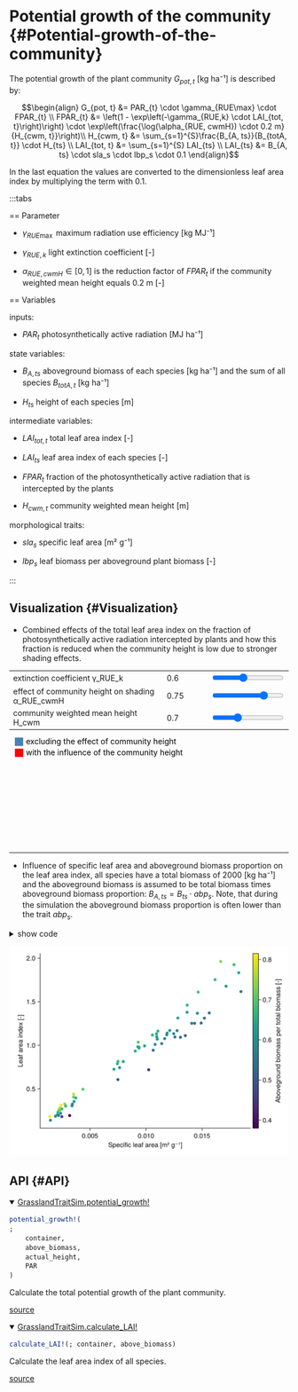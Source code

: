 


# Potential growth of the community {#Potential-growth-of-the-community}

The potential growth of the plant community $G_{pot, t}$ [kg ha⁻¹] is described by: 

$$\begin{align}
    G_{pot, t} &= PAR_{t} \cdot \gamma_{RUE\max} \cdot FPAR_{t} \\
    FPAR_{t} &= \left(1 - \exp\left(-\gamma_{RUE,k} \cdot LAI_{tot, t}\right)\right) \cdot  
    \exp\left(\frac{\log(\alpha_{RUE, cwmH}) \cdot 0.2 m}{H_{cwm, t}}\right)\\
    H_{cwm, t} &= \sum_{s=1}^{S}\frac{B_{A, ts}}{B_{totA, t}} \cdot H_{ts} \\
    LAI_{tot, t} &= \sum_{s=1}^{S} LAI_{ts} \\
    LAI_{ts} &= B_{A, ts} \cdot sla_s \cdot lbp_s \cdot 0.1
\end{align}$$

In the last equation the values are converted to the dimensionless leaf area index by multiplying the term with 0.1.

:::tabs

== Parameter
- $\gamma_{RUE\max}$ maximum radiation use efficiency [kg MJ⁻¹]
  
- $\gamma_{RUE,k}$ light extinction coefficient [-]
  
- $\alpha_{RUE, cwmH} \in [0, 1]$ is the reduction factor of $FPAR_{t}$ if the community weighted mean height equals 0.2 m [-]
  

== Variables

inputs:
- $PAR_{t}$ photosynthetically active radiation [MJ ha⁻¹]
  

state variables:
- $B_{A, ts}$ aboveground biomass of each species [kg ha⁻¹] and the sum of all species $B_{totA, t}$ [kg ha⁻¹]
  
- $H_{ts}$ height of each species [m]
  

intermediate variables:
- $LAI_{tot, t}$ total leaf area index [-]
  
- $LAI_{ts}$ leaf area index of each species [-]
  
- $FPAR_{t}$ fraction of the photosynthetically active radiation that is intercepted by the plants
  
- $H_{cwm, t}$ community weighted mean height [m]
  

morphological traits:
- $sla_s$ specific leaf area [m² g⁻¹]
  
- $lbp_s$ leaf biomass per aboveground plant biomass [-]
  

:::

## Visualization {#Visualization}
- Combined effects of the total leaf area index on the fraction of photosynthetically active radiation intercepted by plants and how this fraction is reduced when the community height is low due to stronger shading effects. 
  
<script setup>
    import { onMounted } from 'vue';
    import { potGrowthPlot } from './d3_plots/PotGrowth.js';
    onMounted(() => { potGrowthPlot() });
</script>

<table>
    <colgroup>
       <col>
       <col width="80px">
       <col>
    </colgroup>
    <tbody>
    <tr>
        <td>extinction coefficient γ_RUE_k</td>
        <td><span id="k-value">0.6</span></td>
        <td><input type="range" min="0.3" max="1.0" step="0.1" value="0.6" id="k"></td>
    </tr>
    <tr>
        <td>effect of community height on shading α_RUE_cwmH</td>
        <td><span id="α_comH-value">0.75</span></td>
        <td><input type="range" min="0.0" max="1" step="0.05" value="0.75" id="α_comH" class="slider"></td>
    </tr>
    <tr>
        <td>community weighted mean height H_cwm</td>
        <td><span id="H_cwm-value">0.7</span></td>
        <td><input type="range" min="0.05" max="2.0" step="0.05" value="0.7" id="H_cwm"></td>
    </tr>
    </tbody>
</table>
<div class="legend" style="margin-top: 10px;">
    <svg width="500" height="37">
        <g>
            <rect x="10" y="0" width="15" height="15" style="fill: steelblue;"></rect>
            <text x="30" y="12" class="legend-text">excluding the effect of community height</text>
            <rect x="10" y="20" width="15" height="15" style="fill: red;"></rect>
            <text x="30" y="32" class="legend-text">with the influence of the community height</text>
        </g>
    </svg>
</div>
<div style="max-width: 600px"><svg id="pot_growth_graph"></svg></div>



---

- Influence of specific leaf area and aboveground biomass proportion on the leaf area index, all species have a total biomass of 2000 [kg ha⁻¹] and the aboveground biomass is assumed to be total biomass times aboveground biomass proportion: $B_{A, ts} = B_{ts} \cdot abp_s$. Note, that during the simulation the aboveground biomass proportion is often lower than the trait $abp_s$.
  
<details>
<summary>show code</summary>


```julia
import GrasslandTraitSim as sim
using CairoMakie
using Unitful

let
    traits = sim.input_traits()
    nspecies = length(traits.sla)
    LAIs = zeros(nspecies)
    biomass = fill(2000.0u"kg/ha", nspecies)
    above_biomass = traits.abp   .* biomass

    for s in eachindex(LAIs)
        LAIs[s] = uconvert(NoUnits, traits.sla[s] * above_biomass[s] * traits.lbp[s])
    end

    idx = sortperm(traits.sla)
    LAIs_sorted = LAIs[idx]
    sla = ustrip.(traits.sla[idx])

    abp = (traits.abp)[idx]
    colorrange = (minimum(abp), maximum(abp))
    colormap = :viridis

    fig = Figure()
    ax = Axis(fig[1, 1]; xlabel = "Specific leaf area [m² g⁻¹]", ylabel = "Leaf area index [-]", title = "")
    sc = scatter!(sla, LAIs_sorted, color = abp, colormap = colormap)
    Colorbar(fig[1,2], sc; label = "Aboveground biomass per total biomass [-]")

end
```

</details>



![](sla_lai.png)


## API {#API}
<details class='jldocstring custom-block' open>
<summary><a id='GrasslandTraitSim.potential_growth!' href='#GrasslandTraitSim.potential_growth!'><span class="jlbinding">GrasslandTraitSim.potential_growth!</span></a> <Badge type="info" class="jlObjectType jlFunction" text="Function" /></summary>



```julia
potential_growth!(
;
    container,
    above_biomass,
    actual_height,
    PAR
)

```


Calculate the total potential growth of the plant community.


<Badge type="info" class="source-link" text="source"><a href="https://github.com/FelixNoessler/GrasslandTraitSim.jl/blob/8fcf43661af2b44d618f4d4a9ad9c58c594c000a/src/3_biomass/1_growth/2_community_potential_growth.jl#L1" target="_blank" rel="noreferrer">source</a></Badge>

</details>

<details class='jldocstring custom-block' open>
<summary><a id='GrasslandTraitSim.calculate_LAI!' href='#GrasslandTraitSim.calculate_LAI!'><span class="jlbinding">GrasslandTraitSim.calculate_LAI!</span></a> <Badge type="info" class="jlObjectType jlFunction" text="Function" /></summary>



```julia
calculate_LAI!(; container, above_biomass)

```


Calculate the leaf area index of all species.


<Badge type="info" class="source-link" text="source"><a href="https://github.com/FelixNoessler/GrasslandTraitSim.jl/blob/8fcf43661af2b44d618f4d4a9ad9c58c594c000a/src/3_biomass/1_growth/2_community_potential_growth.jl#L39" target="_blank" rel="noreferrer">source</a></Badge>

</details>

